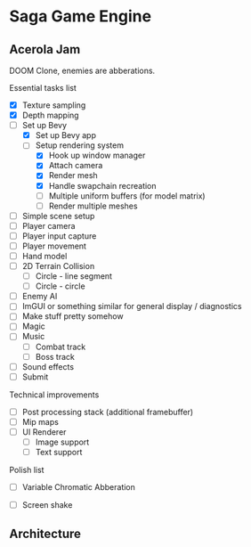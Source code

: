 # Saga Game Engine

## Acerola Jam

DOOM Clone, enemies are abberations.

Essential tasks list
- [x] Texture sampling
- [x] Depth mapping
- [ ] Set up Bevy
    - [x] Set up Bevy app
    - [ ] Setup rendering system
        - [x] Hook up window manager
        - [x] Attach camera
        - [x] Render mesh
        - [x] Handle swapchain recreation
        - [ ] Multiple uniform buffers (for model matrix)
        - [ ] Render multiple meshes
- [ ] Simple scene setup
- [ ] Player camera
- [ ] Player input capture
- [ ] Player movement
- [ ] Hand model
- [ ] 2D Terrain Collision
    - [ ] Circle - line segment
    - [ ] Circle - circle
- [ ] Enemy AI
- [ ] ImGUI or something similar for general display / diagnostics
- [ ] Make stuff pretty somehow
- [ ] Magic
- [ ] Music
    - [ ] Combat track
    - [ ] Boss track
- [ ] Sound effects
- [ ] Submit

Technical improvements
- [ ] Post processing stack (additional framebuffer)
- [ ] Mip maps
- [ ] UI Renderer
    - [ ] Image support
    - [ ] Text support

Polish list
- [ ] Variable Chromatic Abberation
- [ ] Screen shake


## Architecture


